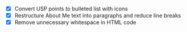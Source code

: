 - [x] Convert USP points to bulleted list with icons
- [x] Restructure About Me text into paragraphs and reduce line breaks
- [x] Remove unnecessary whitespace in HTML code
